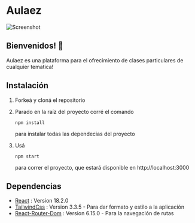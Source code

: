 # Aulaez

![Screenshot](public/images/home.png)

## Bienvenidos! 👋

Aulaez es una plataforma para el ofrecimiento de clases particulares de cualquier tematica!

## Instalación

1. Forkeá y cloná el repositorio

2. Parado en la raíz del proyecto corré el comando

   ```
   npm install
   ```

   para instalar todas las dependecias del proyecto

3. Usá

   ```
   npm start
   ```

   para correr el proyecto, que estará disponible en http://localhost:3000

## Dependencias

- [React](https://reactjs.org/) : Version 18.2.0
- [TailwindCss](https://getbootstrap.com) : Version 3.3.5 - Para dar formato y estilo a la aplicación
- [React-Router-Dom](https://reactrouter.com) : Version 6.15.0 - Para la navegación de rutas
